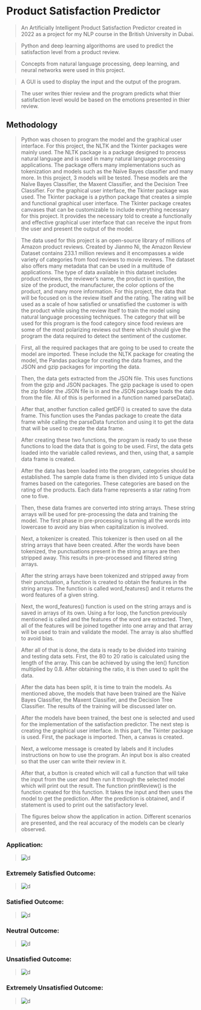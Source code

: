 # Product Satisfaction Predictor

>An Artificially Intelligent Product Satisfaction Predictor created in 2022 as a project for my NLP course in the British University in Dubai.

>Python and deep learning algorithoms are used to predict the satisfaction level from a product review.

>Concepts from natural language processing, deep learning, and neural networks were used in this project.

>A GUI is used to display the input and the output of the program.

>The user writes thier review and the program predicts what thier satisfaction level would be based on the emotions presented in thier review.

## Methodology

>Python was chosen to program the model and the graphical user interface. For this project, the NLTK and the Tkinter packages were mainly used. The NLTK package is a package designed to process natural language and is used in many natural language processing applications. The package offers many implementations such as tokenization and models such as the Naïve Bayes classifier and many more. In this project, 3 models will be tested. These models are the Naïve Bayes Classifier, the Maxent Classifier, and the Decision Tree Classifier. For the graphical user interface, the Tkinter package was used. The Tkinter package is a python package that creates a simple and functional graphical user interface. The Tkinter package creates canvases that can be customizable to include everything necessary for this project. It provides the necessary told to create a functionally and effective graphical user interface that can receive the input from the user and present the output of the model.

>The data used for this project is an open-source library of millions of Amazon product reviews. Created by Jianmo Ni, the Amazon Review Dataset contains 233.1 million reviews and it encompasses a wide variety of categories from food reviews to movie reviews. The dataset also offers many metadata that can be used in a multitude of applications. The type of data available in this dataset includes product reviews, the reviewer’s name, the product in question, the size of the product, the manufacturer, the color options of the product, and many more information. For this project, the data that will be focused on is the review itself and the rating. The rating will be used as a scale of how satisfied or unsatisfied the customer is with the product while using the review itself to train the model using natural language processing techniques. The category that will be used for this program is the food category since food reviews are some of the most polarizing reviews out there which should give the program the data required to detect the sentiment of the customer. 

>First, all the required packages that are going to be used to create the model are imported. These include the NLTK package for creating the model, the Pandas package for creating the data frames, and the JSON and gzip packages for importing the data.

>Then, the data gets extracted from the JSON file. This uses functions from the gzip and JSON packages. The gzip package is used to open the zip folder the JSON file is in and the JSON package loads the data from the file. All of this is performed in a function named parseData().

>After that, another function called getDF() is created to save the data frame. This function uses the Pandas package to create the data frame while calling the parseData function and using it to get the data that will be used to create the data frame.

>After creating these two functions, the program is ready to use these functions to load the data that is going to be used. First, the data gets loaded into the variable called reviews, and then, using that, a sample data frame is created.

>After the data has been loaded into the program, categories should be established. The sample data frame is then divided into 5 unique data frames based on the categories. These categories are based on the rating of the products. Each data frame represents a star rating from one to five.

>Then, these data frames are converted into string arrays. These string arrays will be used for pre-processing the data and training the model. The first phase in pre-processing is turning all the words into lowercase to avoid any bias when capitalization is involved. 

>Next, a tokenizer is created. This tokenizer is then used on all the string arrays that have been created. After the words have been tokenized, the punctuations present in the string arrays are then stripped away. This results in pre-processed and filtered string arrays.

>After the string arrays have been tokenized and stripped away from their punctuation, a function is created to obtain the features in the string arrays. The function is called word_features() and it returns the word features of a given string. 

>Next, the word_features() function is used on the string arrays and is saved in arrays of its own. Using a for loop, the function previously mentioned is called and the features of the word are extracted. Then, all of the features will be joined together into one array and that array will be used to train and validate the model. The array is also shuffled to avoid bias. 

>After all of that is done, the data is ready to be divided into training and testing data sets. First, the 80 to 20 ratio is calculated using the length of the array. This can be achieved by using the len() function multiplied by 0.8. After obtaining the ratio, it is then used to split the data.

>After the data has been split, it is time to train the models. As mentioned above, the models that have been trained are the Naïve Bayes Classifier, the Maxent Classifier, and the Decision Tree Classifier. The results of the training will be discussed later on.

>After the models have been trained, the best one is selected and used for the implementation of the satisfaction predictor. The next step is creating the graphical user interface. In this part, the Tkinter package is used. First, the package is imported. Then, a canvas is created.

>Next, a welcome message is created by labels and it includes instructions on how to use the program. An input box is also created so that the user can write their review in it.

>After that, a button is created which will call a function that will take the input from the user and then run it through the selected model which will print out the result. The function printReview() is the function created for this function. It takes the input and then uses the model to get the prediction. After the prediction is obtained, and if statement is used to print out the satisfactory level.

>The figures below show the application in action. Different scenarios are presented, and the real accuracy of the models can be clearly observed. 

### Application:

>![d](Examples/1.png)

### Extremely Satisfied Outcome:

>![d](Examples/2.png)

### Satisfied Outcome:

>![d](Examples/3.png)

### Neutral Outcome:

>![d](Examples/4.png)

### Unsatisfied Outcome:

>![d](Examples/5.png)

### Extremely Unsatisfied Outcome:

>![d](Examples/6.png)

